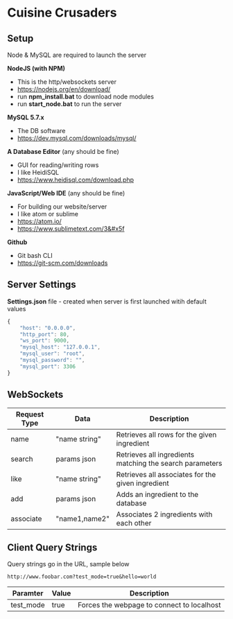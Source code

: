# Cuisine Crusaders

## Setup

Node & MySQL are required to launch the server

__NodeJS (with NPM)__
* This is the http/websockets server
* https://nodejs.org/en/download/
* run __npm&#x5f;install.bat__ to download node modules
* run __start&#x5f;node.bat__ to run the server

__MySQL 5.7.x__
* The DB software
* https://dev.mysql.com/downloads/mysql/

__A Database Editor__ (any should be fine)
* GUI for reading/writing rows
* I like HeidiSQL
* https://www.heidisql.com/download.php

__JavaScript/Web IDE__ (any should be fine)
* For building our website/server
* I like atom or sublime
* https://atom.io/
* https://www.sublimetext.com/3&#x5f

__Github__
* Git bash CLI
* https://git-scm.com/downloads

## Server Settings

__Settings.json__ file - created when server is first launched witih default values

```javascript
{
    "host": "0.0.0.0",
    "http_port": 80,
    "ws_port": 9000,
    "mysql_host": "127.0.0.1",
    "mysql_user": "root",
    "mysql_password": "",
    "mysql_port": 3306
}
```

## WebSockets

| Request Type | Data          | Description                                              |
|--------------|---------------|----------------------------------------------------------|
| name         | "name string" | Retrieves all rows for the given ingredient              |
| search       | params json   | Retrieves all ingredients matching the search parameters |
| like         | "name string" | Retrieves all associates for the given ingredient        |
| add          | params json   | Adds an ingredient to the database                       |
| associate    | "name1,name2" | Associates 2 ingredients with each other                 |


## Client Query Strings

Query strings go in the URL, sample below
```
http://www.foobar.com?test_mode=true&hello=world
```

| Paramter  | Value             | Description                                |
|-----------|-------------------|--------------------------------------------|
| test_mode | true              | Forces the webpage to connect to localhost |

